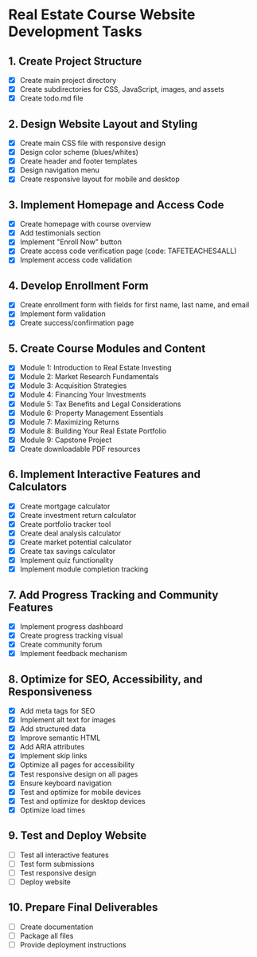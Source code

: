 # Real Estate Course Website Development Tasks

## 1. Create Project Structure
- [x] Create main project directory
- [x] Create subdirectories for CSS, JavaScript, images, and assets
- [x] Create todo.md file

## 2. Design Website Layout and Styling
- [x] Create main CSS file with responsive design
- [x] Design color scheme (blues/whites)
- [x] Create header and footer templates
- [x] Design navigation menu
- [x] Create responsive layout for mobile and desktop

## 3. Implement Homepage and Access Code
- [x] Create homepage with course overview
- [x] Add testimonials section
- [x] Implement "Enroll Now" button
- [x] Create access code verification page (code: TAFETEACHES4ALL)
- [x] Implement access code validation

## 4. Develop Enrollment Form
- [x] Create enrollment form with fields for first name, last name, and email
- [x] Implement form validation
- [x] Create success/confirmation page

## 5. Create Course Modules and Content
- [x] Module 1: Introduction to Real Estate Investing
- [x] Module 2: Market Research Fundamentals
- [x] Module 3: Acquisition Strategies
- [x] Module 4: Financing Your Investments
- [x] Module 5: Tax Benefits and Legal Considerations
- [x] Module 6: Property Management Essentials
- [x] Module 7: Maximizing Returns
- [x] Module 8: Building Your Real Estate Portfolio
- [x] Module 9: Capstone Project
- [x] Create downloadable PDF resources

## 6. Implement Interactive Features and Calculators
- [x] Create mortgage calculator
- [x] Create investment return calculator
- [x] Create portfolio tracker tool
- [x] Create deal analysis calculator
- [x] Create market potential calculator
- [x] Create tax savings calculator
- [x] Implement quiz functionality
- [x] Implement module completion tracking

## 7. Add Progress Tracking and Community Features
- [x] Implement progress dashboard
- [x] Create progress tracking visual
- [x] Create community forum
- [x] Implement feedback mechanism

## 8. Optimize for SEO, Accessibility, and Responsiveness
- [x] Add meta tags for SEO
- [x] Implement alt text for images
- [x] Add structured data
- [x] Improve semantic HTML
- [x] Add ARIA attributes
- [x] Implement skip links
- [x] Optimize all pages for accessibility
- [x] Test responsive design on all pages
- [x] Ensure keyboard navigation
- [x] Test and optimize for mobile devices
- [x] Test and optimize for desktop devices
- [x] Optimize load times

## 9. Test and Deploy Website
- [ ] Test all interactive features
- [ ] Test form submissions
- [ ] Test responsive design
- [ ] Deploy website

## 10. Prepare Final Deliverables
- [ ] Create documentation
- [ ] Package all files
- [ ] Provide deployment instructions
